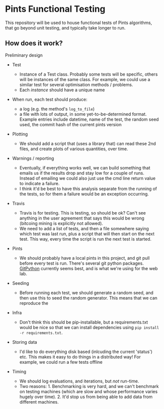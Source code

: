 # Pints Functional Testing

This repository will be used to house functional tests of Pints algorithms, that go beyond unit testing, and typically take longer to run.

## How does it work?

Preliminary design

- Test
    - Instance of a Test class. Probably some tests will be specific, others will be instances of the same class. For example, we could use a similar test for several optimisation methods / problems.
    - Each _instance_ should have a unique name
    
- When run, each test should produce:
    - a log (e.g. the method's `log_to_file`)
    - a file with lots of output, in some yet-to-be-determined format. Example entries include datetime, name of the test, the random seed used, the commit hash of the current pints version

- Plotting
    - We should add a script that (uses a library that) can read these 2nd files, and create plots of various quantities, over time.

- Warnings / reporting
    - Eventually, if everything works well, we can build something that emails us if the results drop and stay low for a couple of runs. Instead of emailing we could also just use the cmd line return value to indicate a failure.
    - I think it'd be best to have this analysis separate from the running of the tests, so for them a failure would be an exception occurring.
 
- Travis
    - Travis is for testing. This is testing, so should be ok? Can't see anything in the user agreement that says this would be wrong (bitcoing mining is explicitly not allowed).
    - We need to add a list of tests, and then a file somewhere saying which test was last run, plus a script that will then start on the next test. This way, every time the script is run the next test is started.
    
- Pints
    - We should probably have a local pints in this project, and git pull before every test is run. There's several git python packages. [GitPython](https://github.com/gitpython-developers/GitPython/graphs/contributors) currently seems best, and is what we're using for the web lab.
 
- Seeding
    - Before running each test, we should generate a random seed, and then use this to seed the random generator. This means that we can reproduce the 
    
- Infra
    - Don't think this should be pip-installable, but a requirements.txt would be nice so that we can install dependencies using `pip install -r requirements.txt`.
    
- Storing data
    - I'd like to do everything disk based (inlcuding the current 'status') etc. This makes it easy to do things in a distributed way! For example, we could run a few tests offline
    
- Timing
    - We should log evaluations, and iterations, but _not_ run-time.
    - Two reasons: 1. Benchmarking is very hard, and we can't benchmark on testing machines (which are slow and whose performance varies hugely over time). 2. It'd stop us from being able to add data from different machines.

